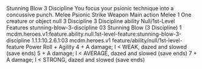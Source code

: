 <ability>
  <name>Stunning Blow</name>
  <cost>3 Discipline</cost>
  <flavor>You focus your psionic technique into a concussive punch.</flavor>
  <keywords>
    <keyword>Melee</keyword>
    <keyword>Psionic</keyword>
    <keyword>Strike</keyword>
    <keyword>Weapon</keyword>
  </keywords>
  <type>Main action</type>
  <distance>Melee 1</distance>
  <target>One creature or object</target>
  <metadata>
    <class>null</class>
    <cost>3 Discipline</cost>
    <cost_amount>3</cost_amount>
    <cost_resource>Discipline</cost_resource>
    <feature_type>ability</feature_type>
    <file_dpath>Null/1st-Level Features</file_dpath>
    <item_id>stunning-blow-3-discipline</item_id>
    <item_index>03</item_index>
    <item_name>Stunning Blow (3 Discipline)</item_name>
    <level>1</level>
    <scc>mcdm.heroes.v1:feature.ability.null.1st-level-feature:stunning-blow-3-discipline</scc>
    <scdc>1.1.1:10.2.6.1:03</scdc>
    <source>mcdm.heroes.v1</source>
    <type>feature/ability/null/1st-level-feature</type>
  </metadata>
  <effects>
    <effect type="roll">
      <roll>Power Roll + Agility</roll>
      <t1>4 + A damage; I &lt; WEAK, dazed and slowed (save ends)</t1>
      <t2>5 + A damage; I &lt; AVERAGE, dazed and slowed (save ends)</t2>
      <t3>7 + A damage; I &lt; STRONG, dazed and slowed (save ends)</t3>
    </effect>
  </effects>
</ability>

